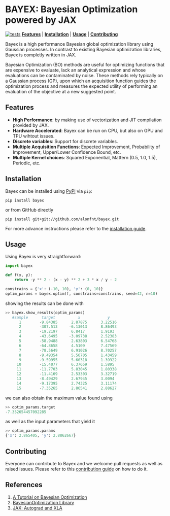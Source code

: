 # BAYEX: Bayesian Optimization powered by JAX
[![tests](https://github.com/alonfnt/bayex/actions/workflows/tests.yml/badge.svg)](https://github.com/alonfnt/bayex/actions/workflows/tests.yml)
[**Features**](#features)
| [**Installation**](#installation)
| [**Usage**](#usage)
| [**Contributing**](#contributing)

Bayex is a high performance Bayesian global optimization library using Gaussian processes.
In contrast to existing Bayesian optimization libraries, Bayex is completly written in JAX.

Bayesian Optimization (BO) methods are useful for optimizing functions that are expensive to evaluate, lack an analytical expression and whose evaluations can be contaminated by noise.
These methods rely typically on a Gaussian process (GP), upon which an acquisition function guides the optimization process and measures the expected utility of performing an evaluation of the objective at a new suggested point.

## Features<a id="features"></a>
- **High Performance**: by making use of vectorization and JIT compilation provided by JAX.
- **Hardware Accelerated**: Bayex can be run on CPU, but also on GPU and TPU wihtout issues.
- **Discrete variables**: Support for discrete variables.
- **Multiple Acquisition Functions**: Expected Improvement, Probability of Improvement, Upper/Lower Confidence Bound, etc.
- **Multiple Kernel choices**: Squared Exponential, Mattern (0.5, 1.0, 1.5), Periodic, etc.
<!-- - **Parallel**: Parallelizable to multiple XLA devices (TO DO) -->

## Installation<a id="installation"></a>
Bayex can be installed using [PyPI](https://pypi.org/project/bayex/) via `pip`:
```
pip install bayex
```
or from GitHub directly
```
pip install git+git://github.com/alonfnt/bayex.git
```
For more advance instructions please refer to the [installation guide](INSTALLATION.md).

## Usage<a id="usage"></a>
Using Bayex is very straightforward:
```python
import bayex

def f(x, y):
    return -y ** 2 - (x - y) ** 2 + 3 * x / y - 2

constrains = {'x': (-10, 10), 'y': (0, 10)}
optim_params = bayex.optim(f, constrains=constrains, seed=42, n=10)
```
showing the results can be done with
```python
>> bayex.show_results(optim_params)
   #sample      target          x            y
      1        -9.84385      2.87875      3.22516
      2        -307.513     -6.13013      8.86493
      3        -19.2197      6.8417       1.9193
      4        -43.6495     -3.09738      2.52383
      5        -58.9488      2.63803      6.54768
      6        -64.8658      4.5109       7.47569
      7        -78.5649      6.91026      8.70257
      8        -9.49354      5.56705      1.43459
      9        -9.59955      5.60318      1.39322
     10        -15.4077      6.37659      1.5895
     11        -11.7703      5.83045      1.80338
     12        -11.4169      2.53303      3.32719
     13        -8.49429      2.67945      3.0094
     14        -9.17395      2.74325      3.11174
     15        -7.35265      2.86541      2.88627
```
we can also obtain the maximum value found using
```python
>> optim_params.target
-7.352654457092285
```
as well as the input parameters that yield it
```python
>> optim_params.params
{'x': 2.865405, 'y': 2.8862667}
```

## Contributing<a id="contributing"></a>
Everyone can contribute to Bayex and we welcome pull requests as well as raised issues.
Please refer to this [contribution guide](CONTRIBUTING.md) on how to do it.


## References
1. [A Tutorial on Bayesian Optimization](https://arxiv.org/abs/1807.02811)
2. [BayesianOptimization Library](https://github.com/fmfn/BayesianOptimization)
3. [JAX: Autograd and XLA](https://github.com/google/jax)
